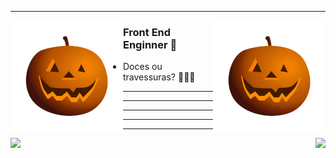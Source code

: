 

 ---
<p>
  <img width="180" align='left' src="https://github.com/spyrado/spyrado/blob/main/imagens/ezgif-3-a4635746fc7d.gif">
</p>
<p>
  <img width="180" align='right' src="https://github.com/spyrado/spyrado/blob/main/imagens/ezgif-3-a4635746fc7d.gif">
</p>

### Front End Enginner 🎃

* Doces ou travessuras? 🍬🍬🍬

---
---
---
---
---
<img width="430" align='left' src="https://github-readme-stats.vercel.app/api?username=spyrado&show_icons=true&theme=radical&count_private=true&include_all_commits=true&title_color=8c15b9&text_color=13F077&icon_color=F0B243&bg_color=1a1e2d">

<img align='right' src="https://github-readme-stats.vercel.app/api/top-langs/?username=spyrado&layout=compact">
